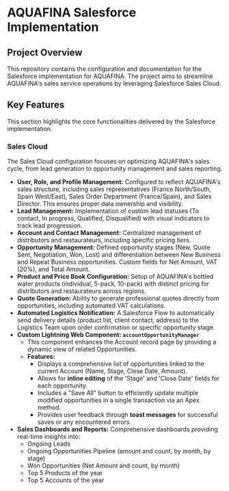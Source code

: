# AQUAFINA Salesforce Implementation

## Project Overview

This repository contains the configuration and documentation for the Salesforce implementation for AQUAFINA. The project aims to streamline AQUAFINA's sales service operations by leveraging Salesforce Sales Cloud. 

## Key Features

This section highlights the core functionalities delivered by the Salesforce implementation.

### Sales Cloud

The Sales Cloud configuration focuses on optimizing AQUAFINA's sales cycle, from lead generation to opportunity management and sales reporting.

* **User, Role, and Profile Management:** Configured to reflect AQUAFINA's sales structure, including sales representatives (France North/South, Spain West/East), Sales Order Department (France/Spain), and Sales Director. This ensures proper data ownership and visibility.
* **Lead Management:** Implementation of custom lead statuses (To contact, In progress, Qualified, Disqualified) with visual indicators to track lead progression.
* **Account and Contact Management:** Centralized management of distributors and restaurateurs, including specific pricing tiers.
* **Opportunity Management:** Defined opportunity stages (New, Quote Sent, Negotiation, Won, Lost) and differentiation between New Business and Repeat Business opportunities. Custom fields for Net Amount, VAT (20%), and Total Amount.
* **Product and Price Book Configuration:** Setup of AQUAFINA's bottled water products (individual, 5-pack, 10-pack) with distinct pricing for distributors and restaurateurs across regions.
* **Quote Generation:** Ability to generate professional quotes directly from opportunities, including automated VAT calculations.
* **Automated Logistics Notification:** A Salesforce Flow to automatically send delivery details (product list, client contact, address) to the Logistics Team upon order confirmation or specific opportunity stage.
* **Custom Lightning Web Component: `accountOpportunityManager`**
    * This component enhances the Account record page by providing a dynamic view of related Opportunities.
    * **Features:**
        * Displays a comprehensive list of opportunities linked to the current Account (Name, Stage, Close Date, Amount).
        * Allows for **inline editing** of the 'Stage' and 'Close Date' fields for each opportunity.
        * Includes a "Save All" button to efficiently update multiple modified opportunities in a single transaction via an Apex method.
        * Provides user feedback through **toast messages** for successful saves or any encountered errors.
* **Sales Dashboards and Reports:** Comprehensive dashboards providing real-time insights into:
    * Ongoing Leads
    * Ongoing Opportunities Pipeline (amount and count, by month, by stage)
    * Won Opportunities (Net Amount and count, by month)
    * Top 5 Products of the year
    * Top 5 Accounts of the year
